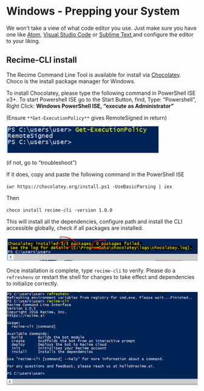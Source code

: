 # Windows - Prepping your System

We won’t take a view of what code editor you use. Just make sure you have one like [Atom](https://atom.io/), [Visual Studio Code](https://code.visualstudio.com/) or [Sublime Text ](https://www.sublimetext.com/3)and configure the editor to your liking.

## **Recime-CLI install**

The Recime Command Line Tool is available for install via [Chocolatey](https://www.google.com/url?q=https://chocolatey.org/&sa=D&ust=1479898801892000&usg=AFQjCNGwrdmjVaUW9F90qwTeLb1e8iqIKA). Choco is the install package manager for Windows.

To install Chocolatey, please type the following command in PowerShell ISE v3+. To start Powershell ISE go to the Start Button, find, Type: “Powershell”, Right Click: **Windows PowerShell ISE, “execute as Administrator”**

\(Ensure `**Get-ExecutionPolicy**` gives RemoteSigned in return\)

![](/assets/image01.png)

\(if not, go to “troubleshoot”\)

If it does, copy and paste the following command in the PowerShell ISE

`iwr https://chocolatey.org/install.ps1 -UseBasicParsing | iex`

Then

`choco install recime-cli -version 1.0.0`

This will install all the dependencies, configure path and install the CLI accessible globally, check if all packages are installed.

![](/assets/image00.png)

Once installation is complete, type `recime-cli` to verify. Please do a `refreshenv` or restart the shell for changes to take effect and dependencies to initialize correctly.

![](/assets/image03.png)


